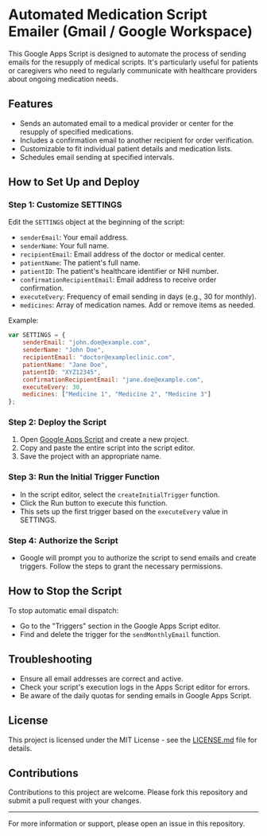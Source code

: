 # Automated Medication Script Emailer (Gmail / Google Workspace)

This Google Apps Script is designed to automate the process of sending emails for the resupply of medical scripts. It's particularly useful for patients or caregivers who need to regularly communicate with healthcare providers about ongoing medication needs.

## Features

- Sends an automated email to a medical provider or center for the resupply of specified medications.
- Includes a confirmation email to another recipient for order verification.
- Customizable to fit individual patient details and medication lists.
- Schedules email sending at specified intervals.

## How to Set Up and Deploy

### Step 1: Customize SETTINGS

Edit the `SETTINGS` object at the beginning of the script:

- `senderEmail`: Your email address.
- `senderName`: Your full name.
- `recipientEmail`: Email address of the doctor or medical center.
- `patientName`: The patient's full name.
- `patientID`: The patient's healthcare identifier or NHI number.
- `confirmationRecipientEmail`: Email address to receive order confirmation.
- `executeEvery`: Frequency of email sending in days (e.g., 30 for monthly).
- `medicines`: Array of medication names. Add or remove items as needed.

Example:
```javascript
var SETTINGS = {
    senderEmail: "john.doe@example.com",
    senderName: "John Doe",
    recipientEmail: "doctor@exampleclinic.com",
    patientName: "Jane Doe",
    patientID: "XYZ12345",
    confirmationRecipientEmail: "jane.doe@example.com",
    executeEvery: 30,
    medicines: ["Medicine 1", "Medicine 2", "Medicine 3"]
};
```

### Step 2: Deploy the Script

1. Open [Google Apps Script](https://script.google.com) and create a new project.
2. Copy and paste the entire script into the script editor.
3. Save the project with an appropriate name.

### Step 3: Run the Initial Trigger Function

- In the script editor, select the `createInitialTrigger` function.
- Click the Run button to execute this function.
- This sets up the first trigger based on the `executeEvery` value in SETTINGS.

### Step 4: Authorize the Script

- Google will prompt you to authorize the script to send emails and create triggers. Follow the steps to grant the necessary permissions.

## How to Stop the Script

To stop automatic email dispatch:

- Go to the "Triggers" section in the Google Apps Script editor.
- Find and delete the trigger for the `sendMonthlyEmail` function.

## Troubleshooting

- Ensure all email addresses are correct and active.
- Check your script's execution logs in the Apps Script editor for errors.
- Be aware of the daily quotas for sending emails in Google Apps Script.

## License

This project is licensed under the MIT License - see the [LICENSE.md](LICENSE.md) file for details.

## Contributions

Contributions to this project are welcome. Please fork this repository and submit a pull request with your changes.

---

For more information or support, please open an issue in this repository.
